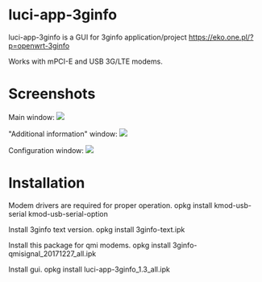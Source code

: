 # luci-app-3ginfo

luci-app-3ginfo is a GUI for 3ginfo application/project https://eko.one.pl/?p=openwrt-3ginfo

Works with mPCI-E and USB 3G/LTE modems.

# Screenshots
Main window:
![](https://github.com/IceG2020/luci-app-3ginfo/blob/master/screen1.PNG)

"Additional information" window:
![](https://github.com/IceG2020/luci-app-3ginfo/blob/master/screen2.PNG)

Configuration window:
![](https://github.com/IceG2020/luci-app-3ginfo/blob/master/screen3.PNG)

# Installation
Modem drivers are required for proper operation.
opkg install kmod-usb-serial kmod-usb-serial-option

Install 3ginfo text version.
opkg install 3ginfo-text.ipk

Install this package for qmi modems.
opkg install 3ginfo-qmisignal_20171227_all.ipk

Install gui.
opkg install luci-app-3ginfo_1.3_all.ipk
